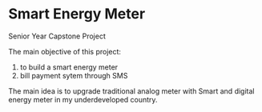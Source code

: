 # Smart Energy Meter

Senior Year Capstone Project

The main objective of this project:
1. to build a smart energy meter
2. bill payment sytem through SMS

The main idea is to upgrade traditional analog meter with Smart and digital energy meter in my underdeveloped country. 


